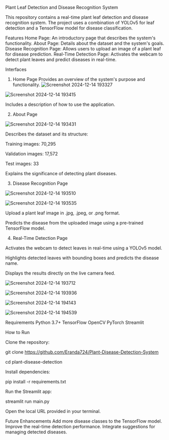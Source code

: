 Plant Leaf Detection and Disease Recognition System

This repository contains a real-time plant leaf detection and disease recognition system. The project uses a combination of YOLOv5 for leaf detection and a TensorFlow model for disease classification.

Features
Home Page: An introductory page that describes the system's functionality.
About Page: Details about the dataset and the system's goals.
Disease Recognition Page: Allows users to upload an image of a plant leaf for disease prediction.
Real-Time Detection Page: Activates the webcam to detect plant leaves and predict diseases in real-time.


Interfaces

1. Home Page
Provides an overview of the system's purpose and functionality.
![Screenshot 2024-12-14 193327](https://github.com/user-attachments/assets/d7e27b1f-6f8f-4ee5-a951-c8b833bb3745)

![Screenshot 2024-12-14 193415](https://github.com/user-attachments/assets/92ef30f8-c5fe-4b24-8ac8-af21176c047f)

Includes a description of how to use the application.

2. About Page

![Screenshot 2024-12-14 193431](https://github.com/user-attachments/assets/3ac2ea61-3a8c-406b-98fb-eaeaeadfb287)

Describes the dataset and its structure:

Training images: 70,295

Validation images: 17,572

Test images: 33

Explains the significance of detecting plant diseases.

3. Disease Recognition Page

![Screenshot 2024-12-14 193510](https://github.com/user-attachments/assets/76b71f47-7bce-45b9-a93b-fda84751e849)

![Screenshot 2024-12-14 193535](https://github.com/user-attachments/assets/5168e602-0f78-4bab-811e-ccbf2ff36f73)

Upload a plant leaf image in .jpg, .jpeg, or .png format.

Predicts the disease from the uploaded image using a pre-trained TensorFlow model.

4. Real-Time Detection Page

Activates the webcam to detect leaves in real-time using a YOLOv5 model.

Highlights detected leaves with bounding boxes and predicts the disease name.

Displays the results directly on the live camera feed.

![Screenshot 2024-12-14 193712](https://github.com/user-attachments/assets/3ab02127-09c4-4253-a173-2c9dd2972543)

![Screenshot 2024-12-14 193936](https://github.com/user-attachments/assets/ab6ec0f3-c202-4798-a916-a4382f89ed28)

![Screenshot 2024-12-14 194143](https://github.com/user-attachments/assets/02a66b6e-290f-4035-b1fe-c556aaad2cd5)

![Screenshot 2024-12-14 194539](https://github.com/user-attachments/assets/877b0b02-4b44-494b-a8c5-6b717f1e8667)

Requirements
Python 3.7+
TensorFlow
OpenCV
PyTorch
Streamlit

How to Run

Clone the repository:

git clone https://github.com/Eranda724/Plant-Disease-Detection-System

cd plant-disease-detection

Install dependencies:

pip install -r requirements.txt

Run the Streamlit app:

streamlit run main.py

Open the local URL provided in your terminal.

Future Enhancements
Add more disease classes to the TensorFlow model.
Improve the real-time detection performance.
Integrate suggestions for managing detected diseases.
